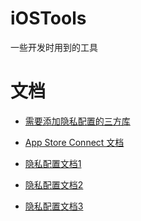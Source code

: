 # iOSTools
一些开发时用到的工具

# 文档

* [需要添加隐私配置的三方库](https://developer.apple.com/cn/support/third-party-SDK-requirements/)

* [App Store Connect 文档](https://developer.apple.com/cn/help/app-store-connect/manage-in-app-purchases/schedule-price-changes/)

* [隐私配置文档1](https://juejin.cn/post/7347165355586109477)
  
* [隐私配置文档2](https://developer.apple.com/documentation/bundleresources/privacy_manifest_files)

* [隐私配置文档3]([https://developer.apple.com/documentation/bundleresources/privacy_manifest_files](https://www.6hu.cc/archives/243323.html))

